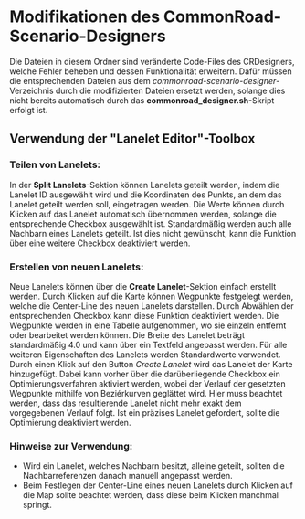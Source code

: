 # Modifikationen des CommonRoad-Scenario-Designers

Die Dateien in diesem Ordner sind veränderte Code-Files des CRDesigners, welche Fehler beheben und dessen Funktionalität erweitern.
Dafür müssen die entsprechenden Dateien aus dem *commonroad-scenario-designer*-Verzeichnis durch die modifizierten Dateien ersetzt werden, solange dies nicht bereits automatisch durch das **commonroad_designer.sh**-Skript erfolgt ist.

## Verwendung der "Lanelet Editor"-Toolbox

### Teilen von Lanelets:

In der **Split Lanelets**-Sektion können Lanelets geteilt werden, indem die Lanelet ID ausgewählt wird und die Koordinaten des Punkts, an dem das Lanelet geteilt werden soll, eingetragen werden. Die Werte können durch Klicken auf das Lanelet automatisch übernommen werden, solange die entsprechende Checkbox ausgewählt ist. Standardmäßig werden auch alle Nachbarn eines Lanelets geteilt. Ist dies nicht gewünscht, kann die Funktion über eine weitere Checkbox deaktiviert werden.

### Erstellen von neuen Lanelets:

Neue Lanelets können über die **Create Lanelet**-Sektion einfach erstellt werden. Durch Klicken auf die Karte können Wegpunkte festgelegt werden, welche die Center-Line des neuen Lanelets darstellen. Durch Abwählen der entsprechenden Checkbox kann diese Funktion deaktiviert werden. Die Wegpunkte werden in eine Tabelle aufgenommen, wo sie einzeln entfernt oder bearbeitet werden können. Die Breite des Lanelet beträgt standardmäßig 4.0 und kann über ein Textfeld angepasst werden. Für alle weiteren Eigenschaften des Lanelets werden Standardwerte verwendet. Durch einen Klick auf den Button *Create Lanelet* wird das Lanelet der Karte hinzugefügt. Dabei kann vorher über die darüberliegende Checkbox ein Optimierungsverfahren aktiviert werden, wobei der Verlauf der gesetzten Wegpunkte mithilfe von Beziérkurven geglättet wird. Hier muss beachtet werden, dass das resultierende Lanelet nicht mehr exakt dem vorgegebenen Verlauf folgt. Ist ein präzises Lanelet gefordert, sollte die Optimierung deaktiviert werden.

### Hinweise zur Verwendung:

- Wird ein Lanelet, welches Nachbarn besitzt, alleine geteilt, sollten die Nachbarreferenzen danach manuell angepasst werden.
- Beim Festlegen der Center-Line eines neuen Lanelets durch Klicken auf die Map sollte beachtet werden, dass diese beim Klicken manchmal springt.
